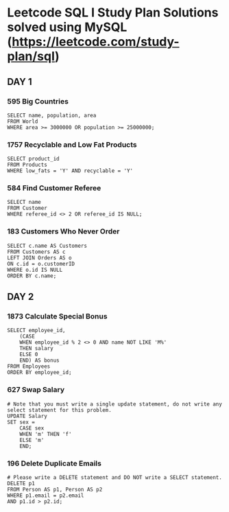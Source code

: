 
# Leetcode SQL l Study Plan Solutions solved using MySQL (https://leetcode.com/study-plan/sql)

## DAY 1

### 595 Big Countries
```MySQL
SELECT name, population, area
FROM World
WHERE area >= 3000000 OR population >= 25000000;
```

### 1757 Recyclable and Low Fat Products
```MySQL
SELECT product_id
FROM Products
WHERE low_fats = 'Y' AND recyclable = 'Y'
```

### 584 Find Customer Referee
```MySQL
SELECT name
FROM Customer
WHERE referee_id <> 2 OR referee_id IS NULL;
```
### 183 Customers Who Never Order
```MySQL
SELECT c.name AS Customers
FROM Customers AS c
LEFT JOIN Orders AS o
ON c.id = o.customerID
WHERE o.id IS NULL
ORDER BY c.name;
```

## DAY 2

### 1873 Calculate Special Bonus
```MySQL
SELECT employee_id, 
    (CASE 
    WHEN employee_id % 2 <> 0 AND name NOT LIKE 'M%'
    THEN salary
    ELSE 0 
    END) AS bonus
FROM Employees
ORDER BY employee_id;
```

### 627 Swap Salary
```MySQL
# Note that you must write a single update statement, do not write any select statement for this problem.
UPDATE Salary
SET sex =  
    CASE sex
    WHEN 'm' THEN 'f'
    ELSE 'm'
    END;
```

### 196 Delete Duplicate Emails
```MySQL
# Please write a DELETE statement and DO NOT write a SELECT statement.
DELETE p1
FROM Person AS p1, Person AS p2
WHERE p1.email = p2.email
AND p1.id > p2.id;
```








